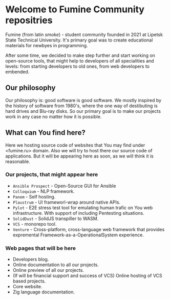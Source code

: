 
# Welcome to Fumine Community repositries

Fumine (from latin _smoke_) - student community founded in 2021 at Lipetsk
State Technical University. It's primary goal was to create educational
materials for newbyes in programming.

After some time, we decided to make step further and start working on 
open-source tools, that might help to developers of all specialities and
levels: from starting developers to old ones, from web developers to embended.

## Our philosophy

Our philosophy is: good software is good software. We mostly inspired by the 
history of software from 1980's, where the one way of destibuting is hard drives
and Blu-ray disks. So our primary goal is to make our projects work in any case 
no matter how it is possible.

## What can You find here?

Here we hosting source code of websites that You may find under <fumine.ru> 
domain. Also we will try to host there our source code of applications. But it 
will be appearing here as soon, as we will think it is reasonable.

### Our projects, that might appear here

* `Ansible Prospect` - Open-Source GUI for Ansible
* `Colloquium` - NLP framework.
* `Panem` - Self hosting.
* `Plaustrum` - UI frameworl-wrap around native APIs.
* `Pylot` - E2E stress test tool for emulating human trafic on You web 
infrastructure. With support of including Pentesting situations.
* `SolidDust` - SolidJS transpiller to WASM.
* `VCS` - monorepo tool.
* `Venture` - Cross-platform, cross-language web framework that provides 
expremental Framework-as-a-OperationalSystem experience.

### Web pages that will be here

* Developers blog.
* Online documentation to all our projects.
* Online preview of all our projects.
* (If will be financial support and success of VCS) Online hosting of VCS based 
projects.
* Core website.
* Zig language documentation.
